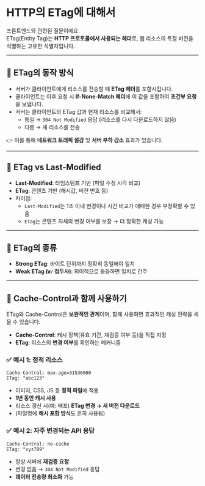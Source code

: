 # HTTP의 ETag에 대해서

프론트엔드와 관련된 질문이에요.  
ETag(Entity Tag)는 **HTTP 프로토콜에서 사용되는 헤더**로, 웹 리소스의 특정 버전을 식별하는 고유한 식별자입니다.

---

## 📌 ETag의 동작 방식

- 서버가 클라이언트에게 리소스를 전송할 때 **ETag 헤더**를 포함시킵니다.
- 클라이언트는 이후 요청 시 **If-None-Match 헤더**에 이 값을 포함하여 **조건부 요청**을 보냅니다.
- 서버는 클라이언트의 ETag 값과 현재 리소스를 비교해서:
  - 동일 → `304 Not Modified` 응답 (리소스를 다시 다운로드하지 않음)
  - 다름 → 새 리소스를 전송

👉 이를 통해 **네트워크 트래픽 절감** 및 **서버 부하 감소** 효과가 있습니다.

---

## 📌 ETag vs Last-Modified

- **Last-Modified**: 타임스탬프 기반 (파일 수정 시각 비교)
- **ETag**: 콘텐츠 기반 (해시값, 버전 번호 등)
- 차이점:
  - `Last-Modified`는 1초 이내 변경이나 시간 비교가 애매한 경우 부정확할 수 있음
  - `ETag`는 콘텐츠 자체의 변경 여부를 보장 → 더 정확한 캐싱 가능

---

## 📌 ETag의 종류

- **Strong ETag**: 바이트 단위까지 정확히 동일해야 일치
- **Weak ETag (`W/` 접두사)**: 의미적으로 동등하면 일치로 간주

---

## 📌 Cache-Control과 함께 사용하기

ETag와 Cache-Control은 **보완적인 관계**이며, 함께 사용하면 효과적인 캐싱 전략을 세울 수 있습니다.

- **Cache-Control**: 캐시 정책(유효 기간, 재검증 여부 등)을 직접 지정
- **ETag**: 리소스의 **변경 여부**를 확인하는 메커니즘

### ✅ 예시 1: 정적 리소스

```http
Cache-Control: max-age=31536000
ETag: "abc123"
```

- 이미지, CSS, JS 등 **정적 파일**에 적용
- **1년 동안 캐시 사용**
- 리소스 갱신 시(예: 배포) **ETag 변경 → 새 버전 다운로드**
- (파일명에 **해시 포함 방식**도 흔히 사용됨)

### ✅ 예시 2: 자주 변경되는 API 응답

```http
Cache-Control: no-cache
ETag: "xyz789"
```

- 항상 서버에 **재검증 요청**
- 변경 없음 → `304 Not Modified` 응답
- **데이터 전송량 최소화** 가능
